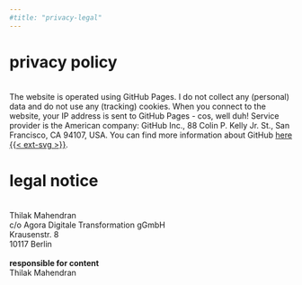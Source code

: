 ```yaml
---
#title: "privacy-legal"
---
```

# privacy policy
<br>The website is operated using GitHub Pages. I do not collect any (personal) data and do not use any (tracking) cookies. When you connect to the website, your IP address is sent to GitHub Pages - cos, well duh! Service provider is the American company: GitHub Inc., 88 Colin P. Kelly Jr. St., San Francisco, CA 94107, USA. You can find more information about GitHub [here {{< ext-svg >}}](https://docs.github.com/en/free-pro-team@latest/github/site-policy/github-privacy-statement#github-pages).
# legal notice
<br>Thilak Mahendran
<br>c/o Agora Digitale Transformation gGmbH 
<br>Krausenstr. 8
<br>10117 Berlin
<br>
<br><b>responsible for content</b>
<br>Thilak Mahendran